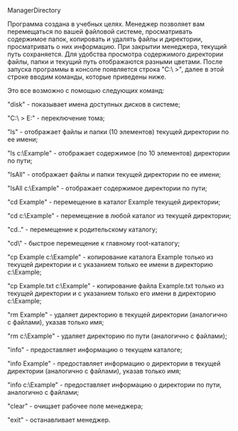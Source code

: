 ManagerDirectory

Программа создана в учебных целях. Менеджер позволяет вам перемещаться по вашей файловой системе, просматривать содержимое папок, копировать и удалять файлы и директории, просматривать о них информацию. При закрытии менеджера, текущий путь сохраняется. Для удобства просмотра содержимого директории файлы, папки и текущий путь отображаются разными цветами. После запуска программы в консоле появляется строка "C:\ >", далее в этой строке вводим команды, которые приведены ниже. 

 Это все возможно с помощью следующих команд:

 "disk" - показывает имена доступных дисков в системе;

 "C:\ > E:" - переключение тома;

 "ls" - отображает файлы и папки (10 элементов) текущей директории по ее имени;

 "ls c:\Example" - отображает содержимое (по 10 элементов) директории по пути;

 "lsAll" - отображает файлы и папки текущей директории по ее имени;

 "lsAll c:\Example" - отображает содержимое директории по пути;

 "cd Example" - перемещение в каталог Example текущей директории;

 "cd c:\Example" - перемещение в любой каталог из текущей директории;

 "cd.." - перемещение к родительскому каталогу;

 "cd\\" - быстрое перемещение к главному root-каталогу;

 "cp Example c:\Example" - копирование каталога Example только из текущей директории и с указанием только ее имени в директорию c:\Example;

 "cp Example.txt c:\Example" - копирование файла Example.txt только из текущей директории и с указанием только его имени в директорию c:\Example;

 "rm Example" - удаляет директорию в текущей директории (аналогично с файлами), указав только имя;

 "rm c:\Example" - удаляет директорию по пути (аналогично с файлами);

 "info" - предоставляет информацию о текущем каталоге;

 "info Example" - предоставляет информацию о директории в текущей директории (аналогично с файлами), указав только имя;

 "info c:\Example" - предоставляет информацию о директории по пути, аналогично с файлами;

 "clear" - очищает рабочее поле менеджера;

 "exit" - останавливает менеджер.
